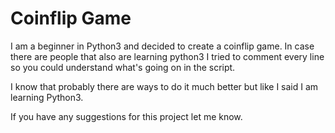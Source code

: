 # Coinflip Game
I am a beginner in Python3 and decided to create a coinflip game.
In case there are people that also are learning python3 I tried to comment every line so you could understand what's going on in the script.

I know that probably there are ways to do it much better but like I said I am learning Python3.

If you have any suggestions for this project let me know.
